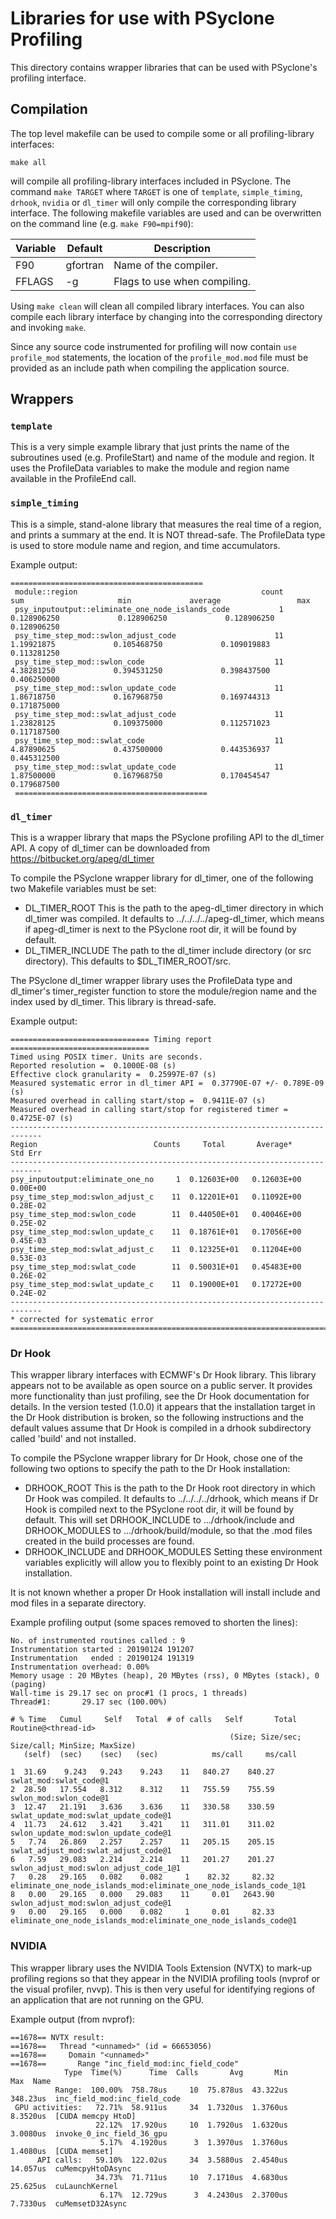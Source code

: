 # Libraries for use with PSyclone Profiling

This directory contains wrapper libraries that can be used with
PSyclone's profiling interface.

## Compilation

The top level makefile can be used to compile some or all profiling-library
interfaces:

    make all

will compile all profiling-library interfaces included in
PSyclone. The command `make TARGET` where `TARGET` is one of
`template`, `simple_timing`, `drhook`, `nvidia` or `dl_timer` will
only compile the corresponding library interface. The following
makefile variables are used and can be overwritten on the command line
(e.g. `make F90=mpif90`):

 Variable   |  Default         | Description
 ---------- | ---------------- | ----------------------------- 
F90         |  gfortran        | Name of the compiler.
FFLAGS      |  -g              | Flags to use when compiling.

Using `make clean` will clean all compiled library interfaces. You can
also compile each library interface by changing into the corresponding
directory and invoking `make`.

Since any source code instrumented for profiling will now contain `use
profile_mod` statements, the location of the `profile_mod.mod` file
must be provided as an include path when compiling the application
source.

## Wrappers

### `template`

This is a very simple example library that just prints the name of the
subroutines used (e.g. ProfileStart) and name of the module and region.
It uses the ProfileData variables to make the module and region name
available in the ProfileEnd call.

### `simple_timing`

This is a simple, stand-alone library that measures the real time of
a region, and prints a summary at the end. It is NOT thread-safe.
The ProfileData type is used to store module name and region,
and time accumulators.

Example output:

    ===========================================
     module::region                                         count           sum                     min             average                 max
     psy_inputoutput::eliminate_one_node_islands_code           1     0.128906250             0.128906250             0.128906250             0.128906250    
     psy_time_step_mod::swlon_adjust_code                      11      1.19921875             0.105468750             0.109019883             0.113281250    
     psy_time_step_mod::swlon_code                             11      4.38281250             0.394531250             0.398437500             0.406250000    
     psy_time_step_mod::swlon_update_code                      11      1.86718750             0.167968750             0.169744313             0.171875000    
     psy_time_step_mod::swlat_adjust_code                      11      1.23828125             0.109375000             0.112571023             0.117187500    
     psy_time_step_mod::swlat_code                             11      4.87890625             0.437500000             0.443536937             0.445312500    
     psy_time_step_mod::swlat_update_code                      11      1.87500000             0.167968750             0.170454547             0.179687500    
     ===========================================

### `dl_timer`

This is a wrapper library that maps the PSyclone profiling API
to the dl_timer API. A copy of dl_timer can be downloaded from
https://bitbucket.org/apeg/dl_timer

To compile the PSyclone wrapper library for dl_timer, one of the following
two Makefile variables must be set:

- DL_TIMER_ROOT This is the path to the apeg-dl_timer directory in which
  dl_timer was compiled. It defaults to ../../../../apeg-dl_timer, which
  means if apeg-dl_timer is next to the PSyclone root dir, it will be found
  by default.
- DL_TIMER_INCLUDE The path to the dl_timer include directory (or src
  directory). This defaults to $DL_TIMER_ROOT/src.

The PSyclone dl_timer wrapper library uses the ProfileData type and
dl_timer's timer_register function to store the module/region name and
the index used by dl_timer. This library is thread-safe.

Example output:

    =============================== Timing report ===============================
    Timed using POSIX timer. Units are seconds.
    Reported resolution =  0.1000E-08 (s)
    Effective clock granularity =  0.25997E-07 (s)
    Measured systematic error in dl_timer API =  0.37790E-07 +/- 0.789E-09 (s)
    Measured overhead in calling start/stop =  0.9411E-07 (s)
    Measured overhead in calling start/stop for registered timer =  0.4725E-07 (s)
    -----------------------------------------------------------------------------
    Region                          Counts     Total       Average*     Std Err
    -----------------------------------------------------------------------------
    psy_inputoutput:eliminate_one_no     1  0.12603E+00   0.12603E+00  0.00E+00
    psy_time_step_mod:swlon_adjust_c    11  0.12201E+01   0.11092E+00  0.28E-02
    psy_time_step_mod:swlon_code        11  0.44050E+01   0.40046E+00  0.25E-02
    psy_time_step_mod:swlon_update_c    11  0.18761E+01   0.17056E+00  0.45E-03
    psy_time_step_mod:swlat_adjust_c    11  0.12325E+01   0.11204E+00  0.53E-03
    psy_time_step_mod:swlat_code        11  0.50031E+01   0.45483E+00  0.26E-02
    psy_time_step_mod:swlat_update_c    11  0.19000E+01   0.17272E+00  0.24E-02
    -----------------------------------------------------------------------------
    * corrected for systematic error
    =============================================================================

### Dr Hook

This wrapper library interfaces with ECMWF's Dr Hook library. This
library appears not to be available as open source on a public
server. It provides more functionality than just profiling, see the Dr
Hook documentation for details.  In the version tested (1.0.0) it
appears that the installation target in the Dr Hook distribution is
broken, so the following instructions and the default values assume
that Dr Hook is compiled in a drhook subdirectory called 'build' and
not installed.

To compile the PSyclone wrapper library for Dr Hook, chose one of the following
two options to specify the path to the Dr Hook installation:

- DRHOOK_ROOT This is the path to the Dr Hook root directory in which
  Dr Hook was compiled. It defaults to ../../../../drhook, which
  means if Dr Hook is compiled next to the PSyclone root dir, it will be
  found by default. This will set DRHOOK_INCLUDE to .../drhook/include
  and DRHOOK_MODULES to .../drhook/build/module, so that the .mod files
  created in the build processes are found.
- DRHOOK_INCLUDE and DRHOOK_MODULES Setting these environment variables
  explicitly will allow you to flexibly point to an existing Dr Hook installation.
  
It is not known whether a proper Dr Hook installation will install
include and mod files in a separate directory.

Example profiling output (some spaces removed to shorten the lines):

    No. of instrumented routines called : 9
    Instrumentation started : 20190124 191207
    Instrumentation   ended : 20190124 191319
    Instrumentation overhead: 0.00%
    Memory usage : 20 MBytes (heap), 20 MBytes (rss), 0 MBytes (stack), 0 (paging)
    Wall-time is 29.17 sec on proc#1 (1 procs, 1 threads)
    Thread#1:       29.17 sec (100.00%)
    
    # % Time   Cumul     Self   Total  # of calls   Self       Total    Routine@<thread-id>
                                                     (Size; Size/sec; Size/call; MinSize; MaxSize)
       (self)  (sec)    (sec)   (sec)            ms/call     ms/call

    1  31.69    9.243   9.243    9.243    11   840.27    840.27   swlat_mod:swlat_code@1
    2  28.50   17.554   8.312    8.312    11   755.59    755.59   swlon_mod:swlon_code@1
    3  12.47   21.191   3.636    3.636    11   330.58    330.59   swlat_update_mod:swlat_update_code@1
    4  11.73   24.612   3.421    3.421    11   311.01    311.02   swlon_update_mod:swlon_update_code@1
    5   7.74   26.869   2.257    2.257    11   205.15    205.15   swlat_adjust_mod:swlat_adjust_code@1
    6   7.59   29.083   2.214    2.214    11   201.27    201.27   swlon_adjust_mod:swlon_adjust_code_1@1
    7   0.28   29.165   0.082    0.082     1    82.32     82.32   eliminate_one_node_islands_mod:eliminate_one_node_islands_code_1@1
    8   0.00   29.165   0.000   29.083    11     0.01   2643.90   swlon_adjust_mod:swlon_adjust_code@1
    9   0.00   29.165   0.000    0.082     1     0.01     82.33   eliminate_one_node_islands_mod:eliminate_one_node_islands_code@1

### NVIDIA

This wrapper library uses the NVIDIA Tools Extension (NVTX) to mark-up
profiling regions so that they appear in the NVIDIA profiling tools
(nvprof or the visual profiler, nvvp).  This is then very useful for
identifying regions of an application that are not running on the
GPU.

Example output (from nvprof):

    ==1678== NVTX result:
    ==1678==   Thread "<unnamed>" (id = 66653056)
    ==1678==     Domain "<unnamed>"
    ==1678==       Range "inc_field_mod:inc_field_code"
                Type  Time(%)      Time  Calls       Avg       Min       Max  Name
              Range:  100.00%  758.78us     10  75.878us  43.322us  348.23us  inc_field_mod:inc_field_code
     GPU activities:   72.71%  58.911us     34  1.7320us  1.3760us  8.3520us  [CUDA memcpy HtoD]
                       22.12%  17.920us     10  1.7920us  1.6320us  3.0080us  invoke_0_inc_field_36_gpu
                        5.17%  4.1920us      3  1.3970us  1.3760us  1.4080us  [CUDA memset]
          API calls:   59.10%  122.02us     34  3.5880us  2.4540us  14.057us  cuMemcpyHtoDAsync
                       34.73%  71.711us     10  7.1710us  4.6830us  25.625us  cuLaunchKernel
                        6.17%  12.729us      3  4.2430us  2.3700us  7.7330us  cuMemsetD32Async

